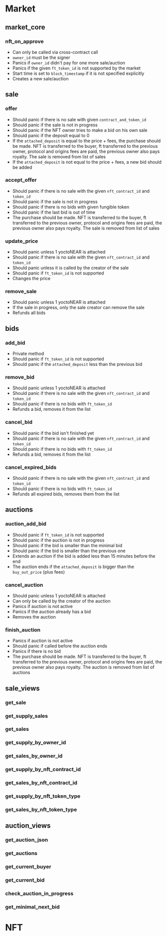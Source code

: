 # Market

## market_core

### nft_on_approve
- Can only be called via cross-contract call
- `owner_id` must be the signer
- Panics if `owner_id` didn't pay for one more sale/auction
- Panics if the given `ft_token_id` is not supported by the market
- Start time is set to `block_timestamp` if it is not specified explicitly
- Creates a new sale/auction

## sale

### offer
- Should panic if there is no sale with given `contract_and_token_id`
- Should panic if the sale is not in progress
- Should panic if the NFT owner tries to make a bid on his own sale
- Should panic if the deposit equal to 0
- If the `attached_deposit` is equal to the price + fees, the purchase should be made. NFT is transferred to the buyer, ft transferred to the previous owner, protocol and origins fees are paid, the previous owner also pays royalty. The sale is removed from list of sales
- If the `attached_deposit` is not equal to the price + fees, a new bid should be added
### accept_offer
- Should panic if there is no sale with the given `nft_contract_id` and `token_id`
- Should panic if the sale is not in progress
- Should panic if there is no bids with given fungible token
- Should panic if the last bid is out of time
- The purchase should be made. NFT is transferred to the buyer, ft transferred to the previous owner, protocol and origins fees are paid, the previous owner also pays royalty. The sale is removed from list of sales
### update_price
- Should panic unless 1 yoctoNEAR is attached
- Should panic if there is no sale with the given `nft_contract_id` and `token_id`
- Should panic unless it is called by the creator of the sale
- Should panic if `ft_token_id` is not supported
- Changes the price
### remove_sale
- Should panic unless 1 yoctoNEAR is attached
- If the sale in progress, only the sale creator can remove the sale
- Refunds all bids

## bids

### add_bid
- Private method
- Should panic if `ft_token_id` is not supported
- Should panic if the `attached_deposit` less than the previous bid
### remove_bid
- Should panic unless 1 yoctoNEAR is attached
- Should panic if there is no sale with the given `nft_contract_id` and `token_id`
- Should panic if there is no bids with `ft_token_id`
- Refunds a bid, removes it from the list
### cancel_bid
- Should panic if the bid isn't finished yet
- Should panic if there is no sale with the given `nft_contract_id` and `token_id`
- Should panic if there is no bids with `ft_token_id`
- Refunds a bid, removes it from the list
### cancel_expired_bids
- Should panic if there is no sale with the given `nft_contract_id` and `token_id`
- Should panic if there is no bids with `ft_token_id`
- Refunds all expired bids, removes them from the list

## auctions

### auction_add_bid
- Should panic if `ft_token_id` is not supported
- Should panic if the auction is not in progress
- Should panic if the bid is smaller than the minimal bid
- Should panic if the bid is smaller than the previous one
- Extends an auction if the bid is added less than 15 minutes before the end
- The auction ends if the `attached_deposit` is bigger than the `buy_out_price` (plus fees)
### cancel_auction
- Should panic unless 1 yoctoNEAR is attached
- Can only be called by the creator of the auction
- Panics if auction is not active
- Panics if the auction already has a bid
- Removes the auction
### finish_auction
- Panics if auction is not active
- Should panic if called before the auction ends
- Panics if there is no bid
- The purchase should be made. NFT is transferred to the buyer, ft transferred to the previous owner, protocol and origins fees are paid, the previous owner also pays royalty. The auction is removed from list of auctions

## sale_views

### get_sale
### get_supply_sales
### get_sales
### get_supply_by_owner_id
### get_sales_by_owner_id
### get_supply_by_nft_contract_id
### get_sales_by_nft_contract_id
### get_supply_by_nft_token_type
### get_sales_by_nft_token_type

## auction_views

### get_auction_json
### get_auctions
### get_current_buyer
### get_current_bid
### check_auction_in_progress
### get_minimal_next_bid

# NFT
